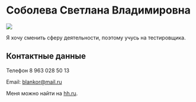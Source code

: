 # Соболева Светлана Владимировна
![](https://disk.yandex.ru/i/Qn7vskbAu35kxw)

Я хочу сменить сферу деятельности, поэтому учусь на тестировщика.

## Контактные данные
Телефон 8 963 028 50 13

Email: blankor@mail.ru

Меня можно найти на [hh.ru](https://chelyabinsk.hh.ru/applicant/resumes?hhtmFrom=main&hhtmFromLabel=header).
